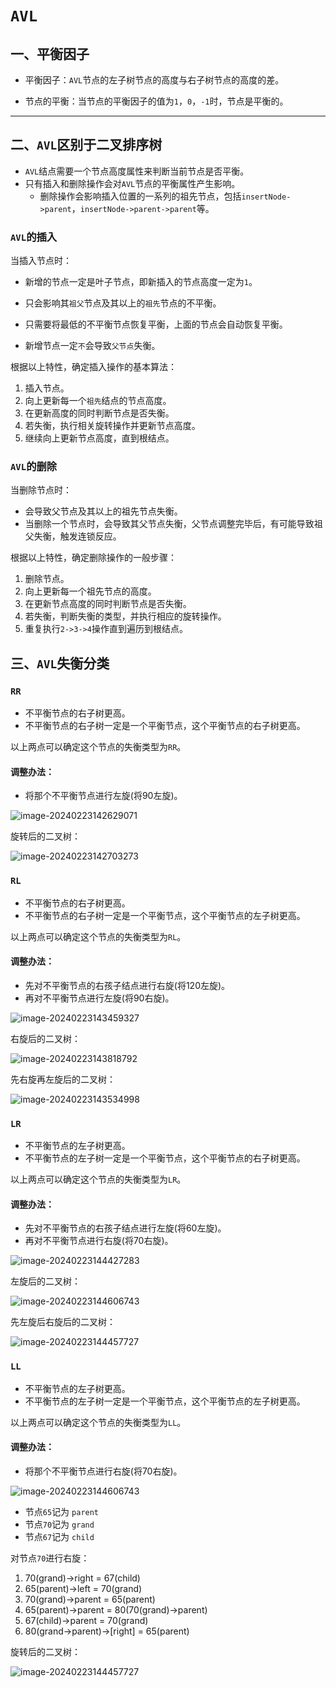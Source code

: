 # `AVL`

## 一、平衡因子

- 平衡因子：`AVL`节点的左子树节点的高度与右子树节点的高度的差。

- 节点的平衡：当节点的平衡因子的值为`1`，`0`，`-1`时，节点是平衡的。

------

## 二、`AVL`区别于二叉排序树

- `AVL`结点需要一个节点高度属性来判断当前节点是否平衡。
- 只有插入和删除操作会对`AVL`节点的平衡属性产生影响。
  - 删除操作会影响插入位置的一系列的祖先节点，包括`insertNode->parent`，`insertNode->parent->parent`等。

### `AVL`的插入

当插入节点时：

- 新增的节点一定是叶子节点，即新插入的节点高度一定为`1`。
- 只会影响其`祖父`节点及其以上的`祖先`节点的不平衡。
- 只需要将最低的不平衡节点恢复平衡，上面的节点会自动恢复平衡。

- 新增节点一定`不`会导致`父节点`失衡。

根据以上特性，确定插入操作的基本算法：

1. 插入节点。
2. 向上更新每一个`祖先`结点的节点高度。
3. 在更新高度的同时判断节点是否失衡。
4. 若失衡，执行相关旋转操作并更新节点高度。
5. 继续向上更新节点高度，直到根结点。

### `AVL`的删除

当删除节点时：

- 会导致父节点及其以上的祖先节点失衡。
- 当删除一个节点时，会导致其父节点失衡，父节点调整完毕后，有可能导致祖父失衡，触发连锁反应。

根据以上特性，确定删除操作的一般步骤：

1. 删除节点。
2. 向上更新每一个祖先节点的高度。
3. 在更新节点高度的同时判断节点是否失衡。
4. 若失衡，判断失衡的类型，并执行相应的旋转操作。
5. 重复执行`2->3->4`操作直到遍历到根结点。

## 三、`AVL`失衡分类

### `RR`

- 不平衡节点的右子树更高。
- 不平衡节点的右子树一定是一个平衡节点，这个平衡节点的右子树更高。

以上两点可以确定这个节点的失衡类型为`RR`。

#### 调整办法：

- 将那个不平衡节点进行左旋(将90左旋)。

![image-20240223142629071](./assets/image-20240223142629071.png)

旋转后的二叉树：

![image-20240223142703273](./assets/image-20240223142703273.png)

### `RL`

- 不平衡节点的右子树更高。
- 不平衡节点的右子树一定是一个平衡节点，这个平衡节点的左子树更高。

以上两点可以确定这个节点的失衡类型为`RL`。

#### 调整办法：

- 先对不平衡节点的右孩子结点进行右旋(将120左旋)。
- 再对不平衡节点进行左旋(将90右旋)。

![image-20240223143459327](./assets/image-20240223143459327.png)

右旋后的二叉树：

![image-20240223143818792](./assets/image-20240223143818792.png)

先右旋再左旋后的二叉树：

![image-20240223143534998](./assets/image-20240223143534998.png)

### `LR`

- 不平衡节点的左子树更高。
- 不平衡节点的左子树一定是一个平衡节点，这个平衡节点的右子树更高。

以上两点可以确定这个节点的失衡类型为`LR`。

#### 调整办法：

- 先对不平衡节点的右孩子结点进行左旋(将60左旋)。
- 再对不平衡节点进行右旋(将70右旋)。

![image-20240223144427283](./assets/image-20240223144427283.png)

左旋后的二叉树：

![image-20240223144606743](./assets/image-20240223144606743.png)

先左旋后右旋后的二叉树：

![image-20240223144457727](./assets/image-20240223144457727.png)

### `LL`

- 不平衡节点的左子树更高。
- 不平衡节点的左子树一定是一个平衡节点，这个平衡节点的左子树更高。

以上两点可以确定这个节点的失衡类型为`LL`。

#### 调整办法：

- 将那个不平衡节点进行右旋(将70右旋)。



![image-20240223144606743](./assets/image-20240223144606743.png)

- 节点`65`记为 `parent`
- 节点`70`记为 `grand`
- 节点`67`记为 `child`

对节点`70`进行右旋：

1. 70(grand)->right = 67(child)
2. 65(parent)->left = 70(grand)
3. 70(grand)->parent = 65(parent)
4. 65(parent)->parent = 80(70(grand)->parent)
5. 67(child)->parent = 70(grand)
6. 80(grand->parent)->[right] = 65(parent)

旋转后的二叉树：

![image-20240223144457727](./assets/image-20240223144457727.png)























